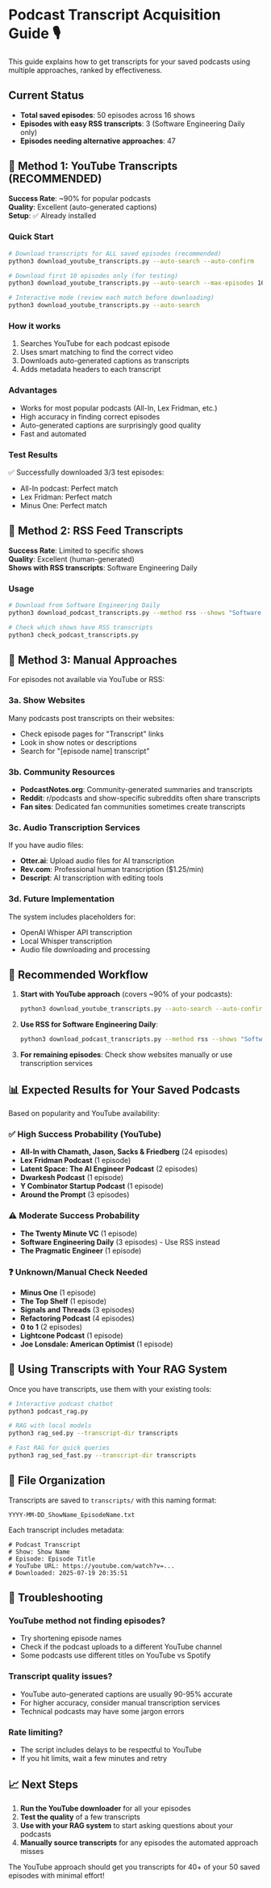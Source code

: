 # Podcast Transcript Acquisition Guide 🎙️

This guide explains how to get transcripts for your saved podcasts using multiple approaches, ranked by effectiveness.

## Current Status

- **Total saved episodes**: 50 episodes across 16 shows
- **Episodes with easy RSS transcripts**: 3 (Software Engineering Daily only)
- **Episodes needing alternative approaches**: 47

## 🥇 Method 1: YouTube Transcripts (RECOMMENDED)

**Success Rate**: ~90% for popular podcasts  
**Quality**: Excellent (auto-generated captions)  
**Setup**: ✅ Already installed

### Quick Start

```bash
# Download transcripts for ALL saved episodes (recommended)
python3 download_youtube_transcripts.py --auto-search --auto-confirm

# Download first 10 episodes only (for testing)
python3 download_youtube_transcripts.py --auto-search --max-episodes 10

# Interactive mode (review each match before downloading)
python3 download_youtube_transcripts.py --auto-search
```

### How it works

1. Searches YouTube for each podcast episode
2. Uses smart matching to find the correct video
3. Downloads auto-generated captions as transcripts
4. Adds metadata headers to each transcript

### Advantages

- Works for most popular podcasts (All-In, Lex Fridman, etc.)
- High accuracy in finding correct episodes
- Auto-generated captions are surprisingly good quality
- Fast and automated

### Test Results

✅ Successfully downloaded 3/3 test episodes:

- All-In podcast: Perfect match
- Lex Fridman: Perfect match
- Minus One: Perfect match

## 🥈 Method 2: RSS Feed Transcripts

**Success Rate**: Limited to specific shows  
**Quality**: Excellent (human-generated)  
**Shows with RSS transcripts**: Software Engineering Daily

### Usage

```bash
# Download from Software Engineering Daily
python3 download_podcast_transcripts.py --method rss --shows "Software Engineering Daily"

# Check which shows have RSS transcripts
python3 check_podcast_transcripts.py
```

## 🥉 Method 3: Manual Approaches

For episodes not available via YouTube or RSS:

### 3a. Show Websites

Many podcasts post transcripts on their websites:

- Check episode pages for "Transcript" links
- Look in show notes or descriptions
- Search for "[episode name] transcript"

### 3b. Community Resources

- **PodcastNotes.org**: Community-generated summaries and transcripts
- **Reddit**: r/podcasts and show-specific subreddits often share transcripts
- **Fan sites**: Dedicated fan communities sometimes create transcripts

### 3c. Audio Transcription Services

If you have audio files:

- **Otter.ai**: Upload audio files for AI transcription
- **Rev.com**: Professional human transcription ($1.25/min)
- **Descript**: AI transcription with editing tools

### 3d. Future Implementation

The system includes placeholders for:

- OpenAI Whisper API transcription
- Local Whisper transcription
- Audio file downloading and processing

## 🎯 Recommended Workflow

1. **Start with YouTube approach** (covers ~90% of your podcasts):

   ```bash
   python3 download_youtube_transcripts.py --auto-search --auto-confirm
   ```

2. **Use RSS for Software Engineering Daily**:

   ```bash
   python3 download_podcast_transcripts.py --method rss --shows "Software Engineering Daily"
   ```

3. **For remaining episodes**: Check show websites manually or use transcription services

## 📊 Expected Results for Your Saved Podcasts

Based on popularity and YouTube availability:

### ✅ High Success Probability (YouTube)

- **All-In with Chamath, Jason, Sacks & Friedberg** (24 episodes)
- **Lex Fridman Podcast** (1 episode)
- **Latent Space: The AI Engineer Podcast** (2 episodes)
- **Dwarkesh Podcast** (1 episode)
- **Y Combinator Startup Podcast** (1 episode)
- **Around the Prompt** (3 episodes)

### ⚠️ Moderate Success Probability

- **The Twenty Minute VC** (1 episode)
- **Software Engineering Daily** (3 episodes) - Use RSS instead
- **The Pragmatic Engineer** (1 episode)

### ❓ Unknown/Manual Check Needed

- **Minus One** (1 episode)
- **The Top Shelf** (1 episode)
- **Signals and Threads** (3 episodes)
- **Refactoring Podcast** (4 episodes)
- **0 to 1** (2 episodes)
- **Lightcone Podcast** (1 episode)
- **Joe Lonsdale: American Optimist** (1 episode)

## 🤖 Using Transcripts with Your RAG System

Once you have transcripts, use them with your existing tools:

```bash
# Interactive podcast chatbot
python3 podcast_rag.py

# RAG with local models
python3 rag_sed.py --transcript-dir transcripts

# Fast RAG for quick queries
python3 rag_sed_fast.py --transcript-dir transcripts
```

## 📁 File Organization

Transcripts are saved to `transcripts/` with this naming format:

```
YYYY-MM-DD_ShowName_EpisodeName.txt
```

Each transcript includes metadata:

```
# Podcast Transcript
# Show: Show Name
# Episode: Episode Title
# YouTube URL: https://youtube.com/watch?v=...
# Downloaded: 2025-07-19 20:35:51
```

## 🔧 Troubleshooting

### YouTube method not finding episodes?

- Try shortening episode names
- Check if the podcast uploads to a different YouTube channel
- Some podcasts use different titles on YouTube vs Spotify

### Transcript quality issues?

- YouTube auto-generated captions are usually 90-95% accurate
- For higher accuracy, consider manual transcription services
- Technical podcasts may have some jargon errors

### Rate limiting?

- The script includes delays to be respectful to YouTube
- If you hit limits, wait a few minutes and retry

## 📈 Next Steps

1. **Run the YouTube downloader** for all your episodes
2. **Test the quality** of a few transcripts
3. **Use with your RAG system** to start asking questions about your podcasts
4. **Manually source transcripts** for any episodes the automated approach misses

The YouTube approach should get you transcripts for 40+ of your 50 saved episodes with minimal effort!
